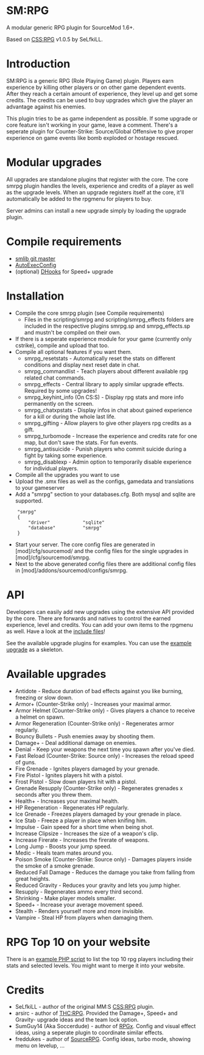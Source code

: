SM:RPG
=====

A modular generic RPG plugin for SourceMod 1.6+.

Based on [CSS:RPG](http://forums.alliedmods.net/showthread.php?t=51039) v1.0.5 by SeLfkiLL.

# Introduction
SM:RPG is a generic RPG (Role Playing Game) plugin. Players earn experience by killing other players or on other game dependent events. After they reach a certain amount of experience, they level up and get some credits.
The credits can be used to buy upgrades which give the player an advantage against his enemies.

This plugin tries to be as game independent as possible. If some upgrade or core feature isn't working in your game, leave a comment.
There's a seperate plugin for Counter-Strike: Source/Global Offensive to give proper experience on game events like bomb exploded or hostage rescued.

# Modular upgrades
All upgrades are standalone plugins that register with the core. The core smrpg plugin handles the levels, experience and credits of a player as well as the upgrade levels.
When an upgrade registers itself at the core, it'll automatically be added to the rpgmenu for players to buy.

Server admins can install a new upgrade simply by loading the upgrade plugin.

# Compile requirements
* [smlib git master](https://github.com/bcserv/smlib)
* [AutoExecConfig](https://github.com/Impact123/AutoExecConfig)
* (optional) [DHooks](https://forums.alliedmods.net/showthread.php?t=180114) for Speed+ upgrade

# Installation
* Compile the core smrpg plugin (see Compile requirements)
  * Files in the scripting/smrpg and scripting/smrpg_effects folders are included in the respective plugins smrpg.sp and smrpg_effects.sp and mustn't be compiled on their own.
* If there is a seperate experience module for your game (currently only cstrike), compile and upload that too.
* Compile all optional features if you want them.
  * smrpg_resetstats - Automatically reset the stats on different conditions and display next reset date in chat.
  * smrpg_commandlist - Teach players about different available rpg related chat commands.
  * smrpg_effects - Central library to apply similar upgrade effects. Required by some upgrades!
  * smrpg_keyhint_info (On CS:S) - Display rpg stats and more info permanently on the screen.
  * smrpg_chatxpstats - Display infos in chat about gained experience for a kill or during the whole last life.
  * smrpg_gifting - Allow players to give other players rpg credits as a gift.
  * smrpg_turbomode - Increase the experience and credits rate for one map, but don't save the stats. For fun events.
  * smrpg_antisuicide - Punish players who commit suicide during a fight by taking some experience.
  * smrpg_disablexp - Admin option to temporarily disable experience for individual players.
* Compile all the upgrades you want to use
* Upload the .smx files as well as the configs, gamedata and translations to your gameserver
* Add a "smrpg" section to your databases.cfg. Both mysql and sqlite are supported.

```
	"smrpg"
	{
		"driver"			"sqlite"
		"database"			"smrpg"
	}
```
* Start your server. The core config files are generated in [mod]/cfg/sourcemod/ and the config files for the single upgrades in [mod]/cfg/sourcemod/smrpg.
* Next to the above generated config files there are additional config files in [mod]/addons/sourcemod/configs/smrpg.

# API
Developers can easily add new upgrades using the extensive API provided by the core.
There are forwards and natives to control the earned experience, level and credits. You can add your own items to the rpgmenu as well.
Have a look at the [include files](https://github.com/peace-maker/smrpg/blob/master/scripting/include)!

See the available upgrade plugins for examples. You can use the [example upgrade](https://github.com/peace-maker/smrpg/blob/master/scripting/upgrades/smrpg_upgrade_example.sp) as a skeleton.

# Available upgrades
* Antidote - Reduce duration of bad effects against you like burning, freezing or slow down.
* Armor+ (Counter-Strike only) - Increases your maximal armor.
* Armor Helmet (Counter-Strike only) - Gives players a chance to receive a helmet on spawn.
* Armor Regeneration (Counter-Strike only) - Regenerates armor regularly.
* Bouncy Bullets - Push enemies away by shooting them.
* Damage+ - Deal additional damage on enemies.
* Denial - Keep your weapons the next time you spawn after you've died.
* Fast Reload (Counter-Strike: Source only) - Increases the reload speed of guns.
* Fire Grenade - Ignites players damaged by your grenade.
* Fire Pistol - Ignites players hit with a pistol.
* Frost Pistol - Slow down players hit with a pistol.
* Grenade Resupply (Counter-Strike only) - Regenerates grenades x seconds after you threw them.
* Health+ - Increases your maximal health.
* HP Regeneration - Regenerates HP regularly.
* Ice Grenade - Freezes players damaged by your grenade in place.
* Ice Stab - Freeze a player in place when knifing him.
* Impulse - Gain speed for a short time when being shot.
* Increase Clipsize - Increases the size of a weapon's clip.
* Increase Firerate - Increases the firerate of weapons.
* Long Jump - Boosts your jump speed.
* Medic - Heals team mates around you.
* Poison Smoke (Counter-Strike: Source only) - Damages players inside the smoke of a smoke grenade.
* Reduced Fall Damage - Reduces the damage you take from falling from great heights.
* Reduced Gravity - Reduces your gravity and lets you jump higher.
* Resupply - Regenerates ammo every third second.
* Shrinking - Make player models smaller.
* Speed+ - Increase your average movement speed.
* Stealth - Renders yourself more and more invisible.
* Vampire - Steal HP from players when damaging them.

# RPG Top 10 on your website
There is an [example PHP script](https://github.com/peace-maker/smrpg/blob/master/helper_scripts/webtop10_example.php) to list the top 10 rpg players including their stats and selected levels. You might want to merge it into your website.

# Credits
* SeLfkiLL - author of the original MM:S [CSS:RPG](http://forums.alliedmods.net/showthread.php?t=51039) plugin.
* arsirc - author of [THC:RPG](https://forums.alliedmods.net/showthread.php?t=123596). Provided the Damage+, Speed+ and Gravity- upgrade ideas and the team lock option.
* SumGuy14 (Aka Soccerdude) - author of [RPGx](https://forums.alliedmods.net/showthread.php?t=56877). Config and visual effect ideas, using a seperate plugin to coordinate similar effects.
* freddukes - author of [SourceRPG](http://forums.eventscripts.com/viewtopic.php?f=27&t=20789). Config ideas, turbo mode, showing menu on levelup, ...